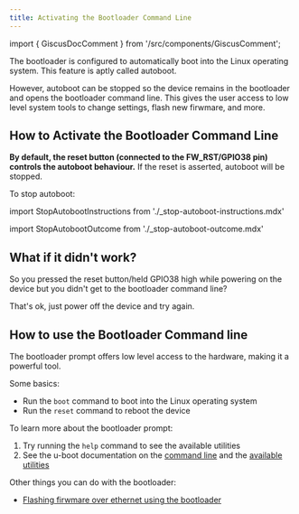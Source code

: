 ```yaml
---
title: Activating the Bootloader Command Line
---
```


import { GiscusDocComment } from '/src/components/GiscusComment';

<!-- TODO: rename command line to prompt? check with u-boot documentations -->

The bootloader is configured to automatically boot into the Linux operating system. This feature is aptly called autoboot. 

However, autoboot can be stopped so the device remains in the bootloader and opens the bootloader command line. This gives the user access to low level system tools to change settings, flash new firwmare, and more.

## How to Activate the Bootloader Command Line

**By default, the reset button (connected to the FW_RST/GPIO38 pin) controls the autoboot behaviour.** If the reset is asserted, autoboot will be stopped.

To stop autoboot:

import StopAutobootInstructions from './_stop-autoboot-instructions.mdx'

<StopAutobootInstructions/>

import StopAutobootOutcome from './_stop-autoboot-outcome.mdx'

<StopAutobootOutcome/>

## What if it didn't work?

So you pressed the reset button/held GPIO38 high while powering on the device but you didn't get to the bootloader command line? 

That's ok, just power off the device and try again.

## How to use the Bootloader Command line

The bootloader prompt offers low level access to the hardware, making it a powerful tool.

Some basics:
- Run the `boot` command to boot into the Linux operating system
- Run the `reset` command to reboot the device

To learn more about the bootloader prompt:

1. Try running the `help` command to see the available utilities
2. See the u-boot documentation on the [command line](https://docs.u-boot.org/en/latest/usage/cmdline.html) and the [available utilities](https://docs.u-boot.org/en/latest/usage/index.html#shell-commands)

Other things you can do with the bootloader:
- [Flashing firwmare over ethernet using the bootloader](./flashing-firmware-over-ethernet)

<!-- TODO: add links to new guides as they become available -->


<GiscusDocComment />
